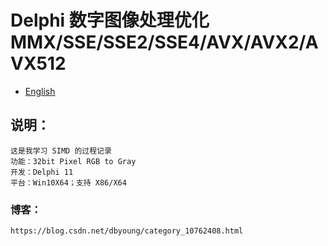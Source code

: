 # Delphi 数字图像处理优化 MMX/SSE/SSE2/SSE4/AVX/AVX2/AVX512

- [English](readme.md)

## 说明：
    这是我学习 SIMD 的过程记录
    功能：32bit Pixel RGB to Gray
    开发：Delphi 11
    平台：Win10X64；支持 X86/X64

### 博客：
    https://blog.csdn.net/dbyoung/category_10762408.html
